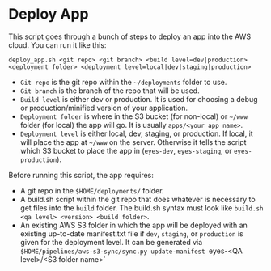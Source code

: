 # Deploy App

This script goes through a bunch of steps to deploy an app into the AWS cloud. You can run it like this:

```
deploy_app.sh <git repo> <git branch> <build level=dev|production> <deployment folder> <deployment level=local|dev|staging|production>
```

* `Git repo` is the git repo within the `~/deployments` folder to use.
* `Git branch` is the branch of the repo that will be used.
* `Build level` is either dev or production. It is used for choosing a debug or production/minified version of your application.
* `Deployment folder` is where in the S3 bucket (for non-local) or `~/www` folder (for local) the app will go. It is usually `apps/<your app name>`.
* `Deployment level` is either local, dev, staging, or production. If local, it will place the app at `~/www` on the server. Otherwise it tells the script which S3 bucket to place the app in (`eyes-dev`, `eyes-staging`, or `eyes-production`).

Before running this script, the app requires:

* A git repo in the `$HOME/deployments/` folder.
* A build.sh script within the git repo that does whatever is necessary to get files into the `build` folder. The build.sh syntax must look like `build.sh <qa level> <version> <build folder>`.
* An existing AWS S3 folder in which the app will be deployed with an existing up-to-date manifest.txt file if `dev`, `staging`, or `production` is given for the deployment level. It can be generated via `$HOME/pipelines/aws-s3-sync/sync.py update-manifest `eyes-\<QA level>/\<S3 folder name>`
